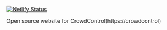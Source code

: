 [![Netlify Status](https://api.netlify.com/api/v1/badges/ca7f16ac-7bd1-4402-a644-0e78c2c1c9dc/deploy-status)](https://app.netlify.com/sites/crowdcontrolbot/deploys)

Open source website for CrowdControl(https://crowdcontrol)